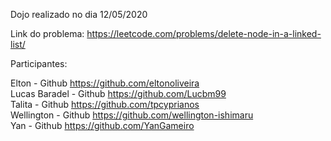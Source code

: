 Dojo realizado no dia 12/05/2020

Link do problema: https://leetcode.com/problems/delete-node-in-a-linked-list/

Participantes:

Elton - Github https://github.com/eltonoliveira <br />
Lucas Baradel - Github https://github.com/Lucbm99 <br />
Talita - Github https://github.com/tpcyprianos <br />
Wellington - Github https://github.com/wellington-ishimaru <br />
Yan - Github https://github.com/YanGameiro <br />